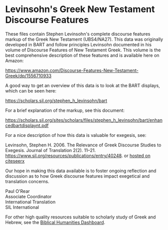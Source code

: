 # Levinsohn's Greek New Testament Discourse Features
These files contain Stephen Levinsohn's complete discourse features markup of the Greek New Testament (UBS4/NA27). This data was originally developed in BART and follow principles Levinsohn documented in his volume of Discourse Features of New Testament Greek. This volume is the best comprehensive description of these features and is available here on Amazon:

https://www.amazon.com/Discourse-Features-New-Testament-Greek/dp/1556710933

A good way to get an overview of this data is to look at the BART displays, which can be seen here:

https://scholars.sil.org/stephen_h_levinsohn/bart

For a brief explanation of the markup, see this document:

https://scholars.sil.org/sites/scholars/files/stephen_h_levinsohn/bart/enhancedbartdisplaynt.pdf

For a nice description of how this data is valuable for exegesis, see:

  Levinsohn, Stephen H. 2006. The Relevance of Greek Discourse Studies to Exegesis. Journal of Translation 2(2). 11–21. https://www.sil.org/resources/publications/entry/40248. or [hosted on citeseerx](http://citeseerx.ist.psu.edu/viewdoc/download?doi=10.1.1.544.3334&rep=rep1&type=pdf)


Our hope in making this data available is to foster ongoing reflection and discussion as to how Greek discourse features impact exegetical and translation concerns.

Paul O'Rear<br/>
Associate Coordinator<br/>
International Translation<br/>
SIL International

For other high quality resources suitable to scholarly study of Greek and Hebrew, see the [Biblical Humanities Dashboard](http://biblicalhumanities.org/dashboard/).

